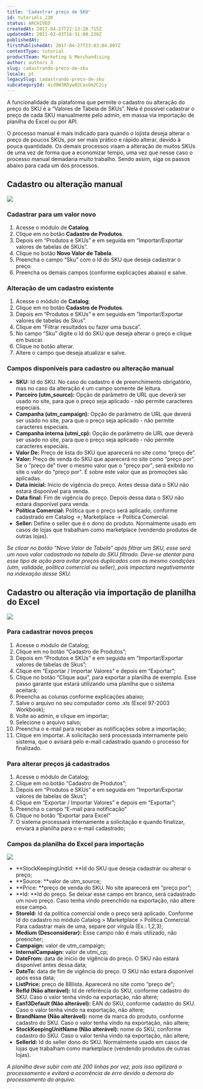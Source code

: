 ```yaml
---
title: 'Cadastrar preço de SKU'
id: tutorials_230
status: ARCHIVED
createdAt: 2017-04-27T22:13:28.715Z
updatedAt: 2021-02-03T16:31:00.230Z
publishedAt: 
firstPublishedAt: 2017-04-27T23:03:04.007Z
contentType: tutorial
productTeam: Marketing & Merchandising
author: authors_3
slug: cadastrando-preco-de-sku
locale: pt
legacySlug: cadastrando-preco-de-sku
subcategoryId: 4id9W3RDyw02CasOm2C2iy
---
```


A funcionalidade da plataforma que permite o cadastro ou alteração do preço do SKU é a “Valores de Tabela de SKUs”. Nela é possível cadastrar o preço de cada SKU manualmente pelo admin, em massa via importação de planilha do Excel ou por API. 

O processo manual é mais indicado para quando o lojista deseja alterar o preço de poucos SKUs, por ser mais prático e rápido alterar, devido à pouca quantidade. Os demais processos visam a alteração de muitos SKUs de uma vez de forma que a economizar tempo, uma vez que nesse caso o processo manual demadaria muito trabalho. Sendo assim, siga os passos abaixo para cada um dos processos.

## Cadastro ou alteração manual

![](https://images.contentful.com/alneenqid6w5/62eMKlDZ04As4ey46yiOeK/2d689eb25d9945a532d4447ba770649f/Tabela_de_Valores.gif)

### Cadastrar para um valor novo

1. Acesse o módulo de __Catalog__.
2. Clique em no botão __Cadastro de Produtos__.
3. Depois em “Produtos e SKUs” e em seguida em “Importar/Exportar valores de tabelas de SKUs”.
4. Clique no botão __Novo Valor de Tabela__.
5. Preencha o campo “Sku” com o Id do SKU que deseja cadastrar o preço.
6. Preencha os demais campos (conforme explicações abaixo) e salve.

### Alteração de um cadastro existente

1. Acesse o módulo de __Catalog__;
2. Clique em no botão __Cadastro de Produtos__.
3. Depois em “Produtos e SKUs” e em seguida em “Importar/Exportar valores de tabelas de Skus”.
4. Clique em “Filtrar resultados ou fazer uma busca”.
5. No campo “Sku” digite o Id do SKU que deseja alterar o preço e clique em buscar.
6. Clique no botão alterar.
7. Altere o campo que deseja atualizar e salve.

### Campos disponíveis para cadastro ou alteração manual

- **SKU:** Id do SKU. No caso do cadastro é de preenchimento obrigatório, mas no caso da alteração é um campo somente de leitura.
- **Parceiro (utm_source):** Opção de parâmetro de URL que deverá ser usado no site, para que o preço seja aplicado - não permite caracteres especiais.
- **Campanha (utm_campaign):** Opção de parâmetro de URL que deverá ser usado no site, para que o preço seja aplicado - não permite caracteres especiais.
- **Campanha interna (utmi_cp):** Opção de parâmetro de URL que deverá ser usado no site, para que o preço seja aplicado - não permite caracteres especiais.
- **Valor De:** Preço de lista do SKU que aparecerá no site como “preço de”.
- **Valor:** Preço de venda do SKU que aparecerá no site como “preço por”. Se o "preço de" tiver o mesmo valor que o "preço por", será exibido no site o valor do "preço por". É sobre este valor que as promoções são aplicadas.
- **Data inicial:** Início de vigência do preço. Antes dessa data o SKU não estará disponível para venda.
- **Data final:** Fim de vigência do preço. Depois dessa data o SKU não estará disponível para venda.
- **Política Comercial:** Política que o preço será aplicado, conforme cadastrado em Catalog ->; Marketplace -> Política Comercial.
- **Seller:** Define o seller que é o dono do produto. Normalmente usado em casos de lojas que trabalham como marketplace (vendendo produtos de outras lojas).

_Se clicar no botão “Novo Valor de Tabela” após filtrar um SKU, esse será um novo valor cadastrado na tabela do SKU filtrado. Deve-se atentar para esse tipo de ação para evitar preços duplicados com as mesmo condições (utm, validade, política comercial ou seller), pois impactará negativamente na indexação desse SKU._

## Cadastro ou alteração via importação de planilha do Excel

![](https://images.contentful.com/alneenqid6w5/5Pbm0WFO12QmEwW88OM2iU/453748487c805f0ef7bd20887e454670/Altera__o_de_pre_o_Importa__o.gif)

### Para cadastrar novos preços

1. Acesse o módulo de Catalog;
2. Clique em no botão “Cadastro de Produtos”;
3. Depois em “Produtos e SKUs” e em seguida em “Importar/Exportar valores de tabelas de Skus”;
4. Clique em “Exportar / Importar Valores” e depois em “Exportar”;
5. Clique no botão “Clique aqui”, para exportar a planilha de exemplo. Esse passo garante que estará utilizando uma planilha que o sistema aceitará;
6. Preencha as colunas conforme explicações abaixo;
7. Salve o arquivo no seu computador como .xls (Excel 97-2003 Workbook);
8. Volte ao admin, e clique em importar;
9. Selecione o arquivo salvo;
10. Preencha o e-mail para receber as notificações sobre a importação;
11. Clique em importar. A solicitação será processada internamente pelo sistema, que o avisará pelo e-mail cadastrado quando o processo for finalizado.

### Para alterar preços já cadastrados

1. Acesse o módulo de Catalog;
2. Clique em no botão “Cadastro de Produtos”;
3. Depois em “Produtos e SKUs” e em seguida em “Importar/Exportar valores de tabelas de Skus”;
4. Clique em “Exportar / Importar Valores” e depois em “Exportar”;
5. Preencha o campo “E-mail para notificação”
6. Clique no botão “Exportar para Excel”
7. O sistema processará internamente a solicitação e quando finalizar, enviará a planilha para o e-mail cadastrado;

### Campos da planilha do Excel para importação

![](https://images.contentful.com/alneenqid6w5/1wTiiJMsUcUGMoI6GGWsOw/b31f627d1a8d642532d475fd72e23ff6/Como_cadastrar_preco_SKU_2.jpg)

- **StockKeepingUnitId: **Id do SKU que deseja cadastrar ou alterar o preço;
- **Source: **valor de utm_source;
- **Price: **preço de venda do SKU. No site aparecerá em “preço por”;
- **Id: **Id do preço. Se deixar esse campo em branco, será cadastrado um novo preço. Caso tenha vindo preenchido na exportação, não altere esse campo.
- **StoreId:** Id da política comercial onde o preço será aplicado. Conforme Id do cadastro no módulo Catalog &gt; Marketplace &gt; Política Comercial. Para cadastrar mais de uma, separe por vírgula (Ex.: 1,2,3);
- **Medium (Desconsiderar):** Esse campo não é mais utilizado, não preencher;
- **Campaign:** valor de utm_campaign;
- **InternalCampaign:** valor de utmi_cp;
- **DateFrom:** data de início de vigência do preço. O SKU não estará disponível antes dessa data;
- **DateTo:** data de fim de vigência do preço. O SKU não estará disponível após essa data;
- **ListPrice:** preço de 88lista. Aparecerá no site como “preço de”;
- **RefId (Não alterável):** Id de referência do SKU, conforme cadastro do SKU. Caso o valor tenha vindo na exportação, não altere;
- **Ean13Default (Não alterável):** EAN do SKU, conforme cadastro do SKU. Caso o valor tenha vindo na exportação, não altere;
- **BrandName (Não alterável):** nome da marca do produto, conforme cadastro do SKU. Caso o valor tenha vindo na exportação, não altere;
- **StockKeepingUnitName (Não alterável):** nome do SKU, conforme cadastro do SKU. Caso o valor tenha vindo na exportação, não altere;
- **SellerId:** Id do seller dono do SKU. Normalmente usado em casos de lojas que trabalham como marketplace (vendendo produtos de outras lojas).

_A planilha deve subir com até 200 linhas por vez, pois isso agilizará o processamento e evitará a ocorrência de erro devido a demora do processamento do arquivo._
